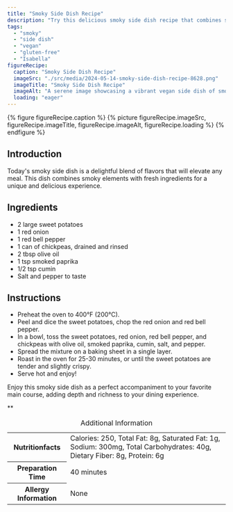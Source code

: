 ```yaml
---
title: "Smoky Side Dish Recipe"
description: "Try this delicious smoky side dish recipe that combines sweet potatoes, chickpeas, and bell peppers with smoky paprika for a flavorful twist. Perfect for vegans and gluten-free diets."
tags:
  - "smoky"
  - "side dish"
  - "vegan"
  - "gluten-free"
  - "Isabella"
figureRecipe: 
  caption: "Smoky Side Dish Recipe"
  imageSrc: "./src/media/2024-05-14-smoky-side-dish-recipe-8628.png"
  imageTitle: "Smoky Side Dish Recipe"
  imageAlt: "A serene image showcasing a vibrant vegan side dish of smoked sweet potatoes, chickpeas, bell peppers, and onions, seasoned with paprika and cumin, set on a minimalist table, evoking warmth and comfort."
  loading: "eager"
---
```


{% figure figureRecipe.caption %}
{% picture figureRecipe.imageSrc, figureRecipe.imageTitle, figureRecipe.imageAlt, figureRecipe.loading %}
{% endfigure %}

## Introduction

Today's smoky side dish is a delightful blend of flavors that will elevate any meal. This dish combines smoky elements with fresh ingredients for a unique and delicious experience.

## Ingredients

- 2 large sweet potatoes
- 1 red onion
- 1 red bell pepper
- 1 can of chickpeas, drained and rinsed
- 2 tbsp olive oil
- 1 tsp smoked paprika
- 1/2 tsp cumin
- Salt and pepper to taste

## Instructions

- Preheat the oven to 400°F (200°C).
- Peel and dice the sweet potatoes, chop the red onion and red bell pepper.
- In a bowl, toss the sweet potatoes, red onion, red bell pepper, and chickpeas with olive oil, smoked paprika, cumin, salt, and pepper.
- Spread the mixture on a baking sheet in a single layer.
- Roast in the oven for 25-30 minutes, or until the sweet potatoes are tender and slightly crispy.
- Serve hot and enjoy!

Enjoy this smoky side dish as a perfect accompaniment to your favorite main course, adding depth and richness to your dining experience.

**

<table><caption class='sr-only'>Additional Information</caption><tr><th>Nutritionfacts</th><td>Calories: 250, Total Fat: 8g, Saturated Fat: 1g, Sodium: 300mg, Total Carbohydrates: 40g, Dietary Fiber: 8g, Protein: 6g&nbsp;</td></tr><tr><th>Preparation Time</th><td>40 minutes&nbsp;</td></tr><tr><th>Allergy Information</th><td>None&nbsp;</td></tr></table>

